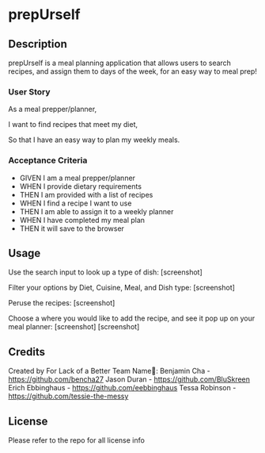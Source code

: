 # prepUrself

## Description

prepUrself is a meal planning application that allows users to search recipes, and assign them to days of the week, for an easy way to meal prep!

### User Story

As a meal prepper/planner,

I want to find recipes that meet my diet,

So that I have an easy way to plan my weekly meals.

### Acceptance Criteria

- GIVEN I am a meal prepper/planner
- WHEN I provide dietary requirements
- THEN I am provided with a list of recipes
- WHEN I find a recipe I want to use
- THEN I am able to assign it to a weekly planner
- WHEN I have completed my meal plan
- THEN it will save to the browser

## Usage

Use the search input to look up a type of dish:
[screenshot]

Filter your options by Diet, Cuisine, Meal, and Dish type:
[screenshot]

Peruse the recipes:
[screenshot]

Choose a where you would like to add the recipe, and see it pop up on your meal planner:
[screenshot]
[screenshot]

## Credits

Created by For Lack of a Better Team Name👾:
Benjamin Cha - https://github.com/bencha27
Jason Duran - https://github.com/BluSkreen
Erich Ebbinghaus - https://github.com/eebbinghaus
Tessa Robinson - https://github.com/tessie-the-messy

## License

Please refer to the repo for all license info
